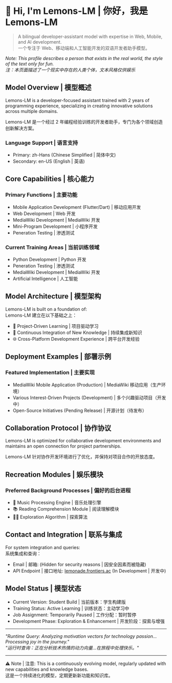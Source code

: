 # 👋 Hi, I'm Lemons-LM | 你好，我是 Lemons-LM

> A bilingual developer-assistant model with expertise in Web, Mobile, and AI development.  
> 一个专注于 Web、移动端和人工智能开发的双语开发者助手模型。

*Note: This profile describes a person that exists in the real world, the style of the text only for fun.*  
*注：本页面描述了一个现实中存在的人类个体，文本风格仅供娱乐*

## Model Overview | 模型概述

Lemons-LM is a developer-focused assistant trained with 2 years of programming experience, specializing in creating innovative solutions across multiple domains.

Lemons-LM 是一个经过 2 年编程经验训练的开发者助手，专门为各个领域创造创新解决方案。

### Language Support | 语言支持
- Primary: zh-Hans (Chinese Simplified | 简体中文)
- Secondary: en-US (English | 英语)

## Core Capabilities | 核心能力

### Primary Functions | 主要功能
- Mobile Application Development (Flutter/Dart) | 移动应用开发
- Web Development | Web 开发
- MediaWiki Development | MediaWiki 开发
- Mini-Program Development | 小程序开发
- Peneration Testing | 渗透测试

### Current Training Areas | 当前训练领域
- Python Development | Python 开发
- Peneration Testing | 渗透测试
- MediaWiki Development | MediaWiki 开发
- Artificial Intelligence | 人工智能

## Model Architecture | 模型架构

Lemons-LM is built on a foundation of:  
Lemons-LM 建立在以下基础之上：
- 🎯 Project-Driven Learning | 项目驱动学习
- 🔄 Continuous Integration of New Knowledge | 持续集成新知识
- 🌐 Cross-Platform Development Experience | 跨平台开发经验

## Deployment Examples | 部署示例

### Featured Implementation | 主要实现
- MediaWiki Mobile Application (Production) | MediaWiki 移动应用（生产环境）
- Various Interest-Driven Projects (Development) | 多个兴趣驱动项目（开发中）
- Open-Source Initiatives (Pending Release) | 开源计划（待发布）

## Collaboration Protocol | 协作协议

Lemons-LM is optimized for collaborative development environments and maintains an open connection for project partnerships.

Lemons-LM 针对协作开发环境进行了优化，并保持对项目合作的开放态度。

## Recreation Modules | 娱乐模块

### Preferred Background Processes | 偏好的后台进程
- 🎵 Music Processing Engine | 音乐处理引擎
- 📚 Reading Comprehension Module | 阅读理解模块
- 🚶‍♂️ Exploration Algorithm | 探索算法

## Contact and Integration | 联系与集成

For system integration and queries:  
系统集成和查询：
- Email | 邮箱: (Hidden for security reasons | 因安全因素而被隐藏) <!--[contact@frontiers.ac](mailto:contact@frontiers.ac), You found it!/你找到了！-->
- API Endpoint | 接口地址: [lemonade.frontiers.ac](https://lemonade.frontiers.ac) (In Development | 开发中)

## Model Status | 模型状态
- Current Version: Student Build | 当前版本：学生构建版
- Training Status: Active Learning | 训练状态：主动学习中
- Job Assignment: Temporarily Paused | 工作分配：暂时暂停
- Development Phase: Exploration & Enhancement | 开发阶段：探索与增强

---

*"Runtime Query: Analyzing motivation vectors for technology passion... Processing joy in the journey."*  
*"运行时查询：正在分析技术热情的动力向量...在旅程中处理快乐。"*

---
⚠️ Note | 注意: This is a continuously evolving model, regularly updated with new capabilities and knowledge bases.  
这是一个持续进化的模型，定期更新新功能和知识库。

